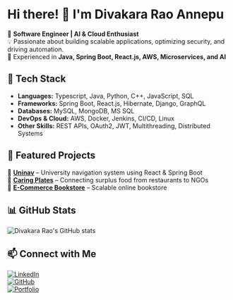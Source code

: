 # Hi there! 👋 I'm Divakara Rao Annepu  

🚀 **Software Engineer | AI & Cloud Enthusiast**  
💡 Passionate about building scalable applications, optimizing security, and driving automation.  
🎯 Experienced in **Java, Spring Boot, React.js, AWS, Microservices, and AI**  

## 🔧 Tech Stack  
- **Languages:** Typescript, Java, Python, C++, JavaScript, SQL  
- **Frameworks:** Spring Boot, React.js, Hibernate, Django, GraphQL  
- **Databases:** MySQL, MongoDB, MS SQL  
- **DevOps & Cloud:** AWS, Docker, Jenkins, CI/CD, Linux  
- **Other Skills:** REST APIs, OAuth2, JWT, Multithreading, Distributed Systems  

## 🌟 Featured Projects  
📍 [**Uninav**](https://github.com/divakar007/Uninav) – University navigation system using React & Spring Boot  
📍 [**Caring Plates**](https://github.com/divakar007/CaringPlates) – Connecting surplus food from restaurants to NGOs  
📍 [**E-Commerce Bookstore**](https://github.com/divakar007/E-commerce-website-for-a-bookstore) – Scalable online bookstore  

## 📊 GitHub Stats  
![Divakara Rao's GitHub stats](https://github-readme-stats.vercel.app/api?username=divakar007&show_icons=true&theme=radical)  

## 📫 Connect with Me  
[![LinkedIn](https://img.shields.io/badge/LinkedIn-Connect-blue?style=flat&logo=linkedin)](https://www.linkedin.com/in/divakara-rao-annepu/)  
[![GitHub](https://img.shields.io/badge/GitHub-Follow-black?style=flat&logo=github)](https://github.com/divakar007)  
[![Portfolio](https://img.shields.io/badge/Portfolio-Visit-green?style=flat)](https://www.divakararaoannepu.com/)  

